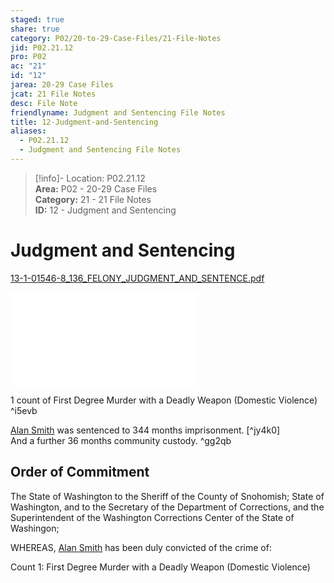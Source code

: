 ```yaml
---  
staged: true  
share: true  
category: P02/20-to-29-Case-Files/21-File-Notes  
jid: P02.21.12  
pro: P02  
ac: "21"  
id: "12"  
jarea: 20-29 Case Files  
jcat: 21 File Notes  
desc: File Note  
friendlyname: Judgment and Sentencing File Notes  
title: 12-Judgment-and-Sentencing  
aliases:  
  - P02.21.12  
  - Judgment and Sentencing File Notes  
---  
```

>[!info]- Location: P02.21.12  
>**Area:** P02 - 20-29 Case Files  
>**Category:** 21 - 21 File Notes  
>**ID:** 12 - Judgment and Sentencing  
  
# Judgment and Sentencing  
  
[13-1-01546-8_136_FELONY_JUDGMENT_AND_SENTENCE.pdf](../../../assets/attachments/22_13-1-01546-8_136_FELONY_JUDGMENT_AND_SENTENCE.pdf)  
  
![](../../../assets/attachments/22_13-1-01546-8_136_FELONY_JUDGMENT_AND_SENTENCE.pdf)  
  
1 count of First Degree Murder with a Deadly Weapon (Domestic Violence) ^i5evb  
  
[Alan Smith](../../70-to-79-People/72-Suspects-and-People-of-Interest/02-Alan-Smith.md#) was sentenced to 344 months imprisonment. [^jy4k0]    
And a further 36 months community custody. ^gg2qb  
  
## Order of Commitment  
  
The State of Washington to the Sheriff of the County of Snohomish; State of Washington, and to the Secretary of the Department of Corrections, and the Superintendent of the Washington Corrections Center of the State of Washingon;  
  
WHEREAS, [Alan Smith](../../70-to-79-People/72-Suspects-and-People-of-Interest/02-Alan-Smith.md#) has been duly convicted of the crime of:  
  
Count 1: First Degree Murder with a Deadly Weapon (Domestic Violence)  
